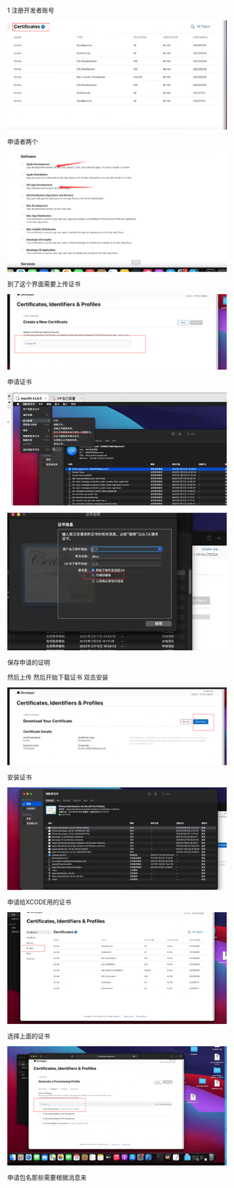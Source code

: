 1 注册开发者账号

![image-20230319145759493](img/苹果打包流程.assets/image-20230319145759493.png)

申请者两个

![image-20230319145830303](img/苹果打包流程.assets/image-20230319145830303.png)

到了这个界面需要上传证书

![image-20230319145904514](img/苹果打包流程.assets/image-20230319145904514.png)

申请证书

![image-20230319150003049](img/苹果打包流程.assets/image-20230319150003049.png)

![image-20230319150031744](img/苹果打包流程.assets/image-20230319150031744.png)

保存申请的证明

然后上传 然后开始下载证书 双击安装

![image-20230319150314032](img/苹果打包流程.assets/image-20230319150314032.png)



安装证书

![image-20230319150448411](img/苹果打包流程.assets/image-20230319150448411.png)



申请给XCODE用的证书

![image-20230319150727265](img/苹果打包流程.assets/image-20230319150727265.png)



选择上面的证书

![image-20230319150811881](img/苹果打包流程.assets/image-20230319150811881.png)

申请包名那些需要根据消息来
